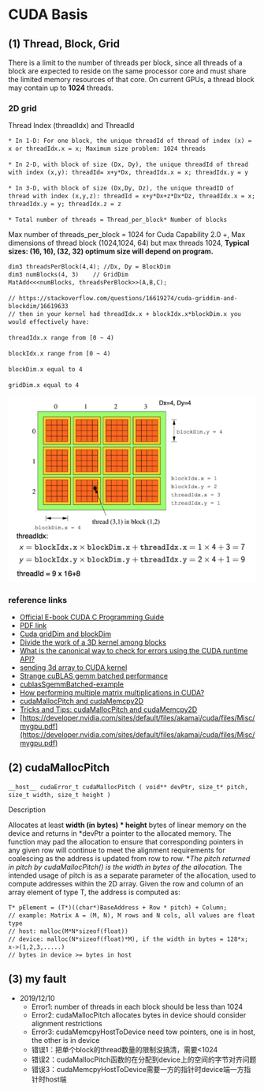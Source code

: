 # CUDA Basis

## (1) Thread, Block, Grid
There is a limit to the number of threads per block, since all threads of a block are expected to reside on the same processor core and must share the limited memory resources of that core. On current GPUs, a thread block may contain up to **1024** threads.

### 2D grid

Thread Index (threadIdx) and ThreadId

    * In 1-D: For one block, the unique threadId of thread of index (x) = x or threadIdx.x = x; Maximum size problem: 1024 threads   

    * In 2-D, with block of size (Dx, Dy), the unique threadId of thread with index (x,y): threadId= x+y*Dx, threadIdx.x = x; threadIdx.y = y   

    * In 3-D, with block of size (Dx,Dy, Dz), the unique threadID of thread with index (x,y,z): threadId = x+y*Dx+z*Dx*Dz, threadIdx.x = x; threadIdx.y = y; threadIdx.z = z   

    * Total number of threads = Thread_per_block* Number of blocks   

Max number of threads_per_block = 1024 for Cuda Capability 2.0 +, Max dimensions of thread block (1024,1024, 64) but max threads 1024, **Typical sizes: (16, 16), (32, 32) optimum size will depend on program.**

```
dim3 threadsPerBlock(4,4); //Dx, Dy = BlockDim
dim3 numBlocks(4, 3)    // GridDim
MatAdd<<<numBlocks, threadsPerBlock>>(A,B,C);

// https://stackoverflow.com/questions/16619274/cuda-griddim-and-blockdim/16619633
// then in your kernel had threadIdx.x + blockIdx.x*blockDim.x you would effectively have:

threadIdx.x range from [0 ~ 4)

blockIdx.x range from [0 ~ 4)

blockDim.x equal to 4

gridDim.x equal to 4
```

<div align=center>
   <img src="imgs/cuda-grid.png"/>
</div>

### reference links
* [Official E-book CUDA C Programming Guide](https://docs.nvidia.com/cuda/archive/9.2/cuda-c-programming-guide/index.html#kernels)
* [PDF link](https://www.ce.jhu.edu/dalrymple/classes/602/Class10.pdf)
* [Cuda gridDim and blockDim](https://stackoverflow.com/questions/16619274/cuda-griddim-and-blockdim/16619633)
* [Divide the work of a 3D kernel among blocks](https://stackoverflow.com/questions/16724844/divide-the-work-of-a-3d-kernel-among-blocks)
* [What is the canonical way to check for errors using the CUDA runtime API?](https://stackoverflow.com/questions/14038589/what-is-the-canonical-way-to-check-for-errors-using-the-cuda-runtime-api)
* [sending 3d array to CUDA kernel](https://stackoverflow.com/questions/12924155/sending-3d-array-to-cuda-kernel/12925014#12925014)
* [Strange cuBLAS gemm batched performance](https://stackoverflow.com/questions/48519861/strange-cublas-gemm-batched-performance)
* [cublasSgemmBatched-example](https://github.com/pyrovski/cublasSgemmBatched-example)
* [How performing multiple matrix multiplications in CUDA?](https://stackoverflow.com/questions/23743384/how-performing-multiple-matrix-multiplications-in-cuda)
* [cudaMallocPitch and cudaMemcpy2D](https://github.com/OrangeOwlSolutions/General-CUDA-programming/wiki/cudaMallocPitch-and-cudaMemcpy2D)
* [Tricks and Tips: cudaMallocPitch and cudaMemcpy2D](http://www.orangeowlsolutions.com/archives/613)
* [https://developer.nvidia.com/sites/default/files/akamai/cuda/files/Misc/mygpu.pdf](https://developer.nvidia.com/sites/default/files/akamai/cuda/files/Misc/mygpu.pdf)

## (2) cudaMallocPitch 
```
__host__ ​cudaError_t cudaMallocPitch ( void** devPtr, size_t* pitch, size_t width, size_t height ) 
```
Description

Allocates at least **width (in bytes) * height** bytes of linear memory on the device and returns in *devPtr a pointer to the allocated memory. The function may pad the allocation to ensure that corresponding pointers in any given row will continue to meet the alignment requirements for coalescing as the address is updated from row to row. **The pitch returned in *pitch by cudaMallocPitch() is the width in bytes of the allocation.** The intended usage of pitch is as a separate parameter of the allocation, used to compute addresses within the 2D array. Given the row and column of an array element of type T, the address is computed as: 
```
T* pElement = (T*)((char*)BaseAddress + Row * pitch) + Column;
// example: Matrix A = (M, N), M rows and N cols, all values are float type
// host: malloc(M*N*sizeof(float))
// device: malloc(N*sizeof(float)*M), if the width in bytes = 128*x; x->(1,2,3,.....)
// bytes in device >= bytes in host
```

## (3) my fault

* 2019/12/10
    * Error1: number of threads in each block should be less than 1024
    * Error2: cudaMallocPitch allocates bytes in device should consider alignment restrictions
    * Error3: cudaMemcpyHostToDevice need tow pointers, one is in host, the other is in device
    * 错误1：把单个block的thread数量的限制没搞清，需要<1024
    * 错误2：cudaMallocPitch函数的在分配到device上的空间的字节对齐问题
    * 错误3：cudaMemcpyHostToDevice需要一方的指针时device端一方指针时host端







